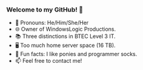 ### Welcome to my GitHub! 💜

- 💖 Pronouns: He/Him/She/Her
- 🌐 Owner of WindowsLogic Productions.
- 📚 Three distinctions in BTEC Level 3 IT.
- 🖥️ Too much home server space (16 TB).
- 💛 Fun facts: I like ponies and programmer socks.
- 📫 Feel free to contact me!
